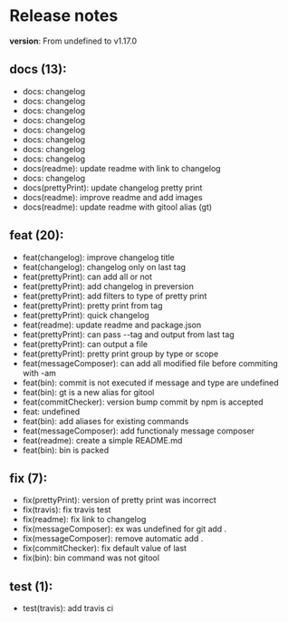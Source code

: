 #  Release notes

**version**: From undefined to v1.17.0

## **docs (13):**
 - docs: changelog
 - docs: changelog
 - docs: changelog
 - docs: changelog
 - docs: changelog
 - docs: changelog
 - docs: changelog
 - docs: changelog
 - docs(readme): update readme with link to changelog
 - docs: changelog
 - docs(prettyPrint): update changelog pretty print
 - docs(readme): improve readme and add images
 - docs(readme): update readme with gitool alias (gt)

## **feat (20):**
 - feat(changelog): improve changelog title
 - feat(changelog): changelog only on last tag
 - feat(prettyPrint): can add all or not
 - feat(prettyPrint): add changelog in preversion
 - feat(prettyPrint): add filters to type of pretty print
 - feat(prettyPrint): pretty print from tag
 - feat(prettyPrint): quick changelog
 - feat(readme): update readme and package.json
 - feat(prettyPrint): can pass --tag and output from last tag
 - feat(prettyPrint): can output a file
 - feat(prettyPrint): pretty print group by type or scope
 - feat(messageComposer): can add all modified file before commiting with -am
 - feat(bin): commit is not executed if message and type are undefined
 - feat(bin): gt is a new alias for gitool
 - feat(commitChecker): version bump commit by npm is accepted
 - feat: undefined
 - feat(bin): add aliases for existing commands
 - feat(messageComposer): add functionaly message composer
 - feat(readme): create a simple  README.md
 - feat(bin): bin is packed

## **fix (7):**
 - fix(prettyPrint): version of pretty print was incorrect
 - fix(travis): fix travis test
 - fix(readme): fix link to changelog
 - fix(messageComposer): ex was undefined for git add .
 - fix(messageComposer): remove automatic add .
 - fix(commitChecker): fix default value of last
 - fix(bin): bin command was not gitool

## **test (1):**
 - test(travis): add travis ci







